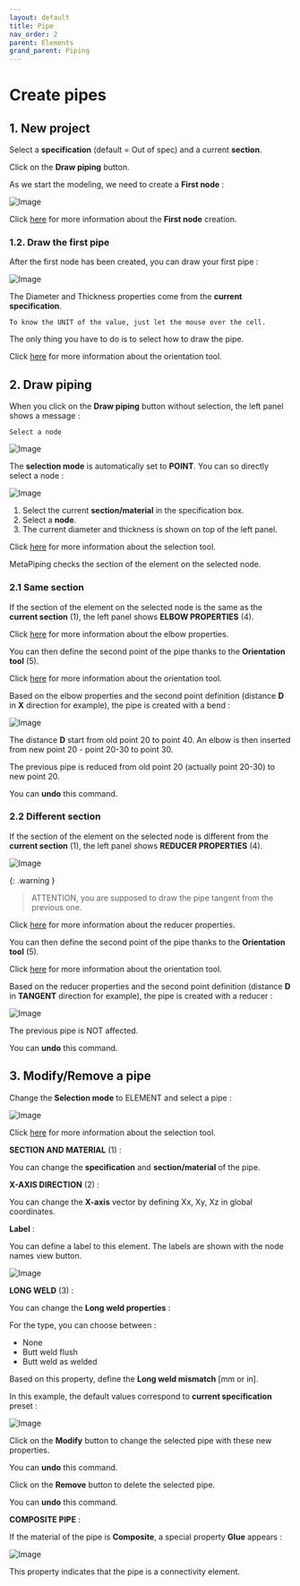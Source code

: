 ```yaml
---
layout: default
title: Pipe
nav_order: 2
parent: Elements
grand_parent: Piping
---
```


# Create pipes

## 1. New project

Select a **specification** (default = Out of spec) and a current **section**.

Click on the **Draw piping** button.

As we start the modeling, we need to create a **First node** :

![Image](../../Images/Pipe1.jpg)

Click [here](https://documentation.metapiping.com/Design/Elements/Node.html) for more information about the **First node** creation.

### 1.2. Draw the first pipe

After the first node has been created, you can draw your first pipe :

![Image](../../Images/Pipe3.jpg)

The Diameter and Thickness properties come from the **current specification**.

    To know the UNIT of the value, just let the mouse over the cell. 

The only thing you have to do is to select how to draw the pipe.

Click [here](https://documentation.metapiping.com/Design/Elements/Orientation.html) for more information about the orientation tool.

## 2. Draw piping

When you click on the **Draw piping** button without selection, the left panel shows a message :

    Select a node

![Image](../../Images/Pipe4.jpg)

The **selection mode** is automatically set to **POINT**. You can so directly select a node :

![Image](../../Images/Pipe5.jpg)

1. Select the current **section/material** in the specification box.
2. Select a **node**.
3. The current diameter and thickness is shown on top of the left panel.

Click [here](https://documentation.metapiping.com/Design/Selection.html) for more information about the selection tool.

MetaPiping checks the section of the element on the selected node.

### 2.1 Same section

If the section of the element on the selected node is the same as the **current section** (1), the left panel shows **ELBOW PROPERTIES** (4).

Click [here](https://documentation.metapiping.com/Design/Elements/Bend.html) for more information about the elbow properties.

You can then define the second point of the pipe thanks to the **Orientation tool** (5).

Click [here](https://documentation.metapiping.com/Design/Elements/Orientation.html) for more information about the orientation tool.

Based on the elbow properties and the second point definition (distance **D** in **X** direction for example), the pipe is created with a bend :

![Image](../../Images/Pipe6.jpg)

The distance **D** start from old point 20 to point 40. An elbow is then inserted from new point 20 - point 20-30 to point 30.

The previous pipe is reduced from old point 20 (actually point 20-30) to new point 20.

You can **undo** this command.

### 2.2 Different section

If the section of the element on the selected node is different from the **current section** (1), the left panel shows **REDUCER PROPERTIES** (4).

![Image](../../Images/Pipe7.jpg)

{: .warning }
>ATTENTION, you are supposed to draw the pipe tangent from the previous one.

Click [here](https://documentation.metapiping.com/Design/Elements/Reducer.html) for more information about the reducer properties.

You can then define the second point of the pipe thanks to the **Orientation tool** (5).

Click [here](https://documentation.metapiping.com/Design/Elements/Orientation.html) for more information about the orientation tool.

Based on the reducer properties and the second point definition (distance **D** in **TANGENT** direction for example), the pipe is created with a reducer :

![Image](../../Images/Pipe8.jpg)

The previous pipe is NOT affected.

You can **undo** this command.

## 3. Modify/Remove a pipe

Change the **Selection mode** to ELEMENT and select a pipe :

![Image](../../Images/Pipe9.jpg)

Click [here](https://documentation.metapiping.com/Design/Selection.html) for more information about the selection tool.

**SECTION AND MATERIAL** (1) :

You can change the **specification** and **section/material** of the pipe.

**X-AXIS DIRECTION** (2) :

You can change the **X-axis** vector by defining Xx, Xy, Xz in global coordinates.

**Label** :

You can define a label to this element. The labels are shown with the node names view button.

![Image](../../Images/Label1.jpg)

**LONG WELD** (3) :

You can change the **Long weld properties** :

For the type, you can choose between :

- None
- Butt weld flush
- Butt weld as welded

Based on this property, define the **Long weld mismatch** [mm or in].

In this example, the default values correspond to **current specification** preset :

![Image](../../Images/Pipe2.jpg)

Click on the **Modify** button to change the selected pipe with these new properties.

You can **undo** this command.

Click on the **Remove** button to delete the selected pipe.

You can **undo** this command.

**COMPOSITE PIPE** :

If the material of the pipe is **Composite**, a special property **Glue** appears :

![Image](../../Images/Pipe10.jpg)

This property indicates that the pipe is a connectivity element.
